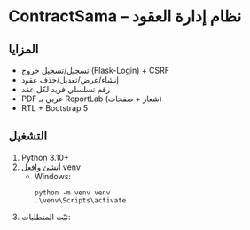 # ContractSama – نظام إدارة العقود

## المزايا
- تسجيل/تسجيل خروج (Flask-Login) + CSRF
- إنشاء/عرض/تعديل/حذف عقود
- رقم تسلسلي فريد لكل عقد
- PDF عربي بـ ReportLab (شعار + صفحات)
- RTL + Bootstrap 5

## التشغيل
1) Python 3.10+
2) أنشئ وافعل venv
   - Windows:
     ```
     python -m venv venv
     .\venv\Scripts\activate
     ```
3) ثبّت المتطلبات:
